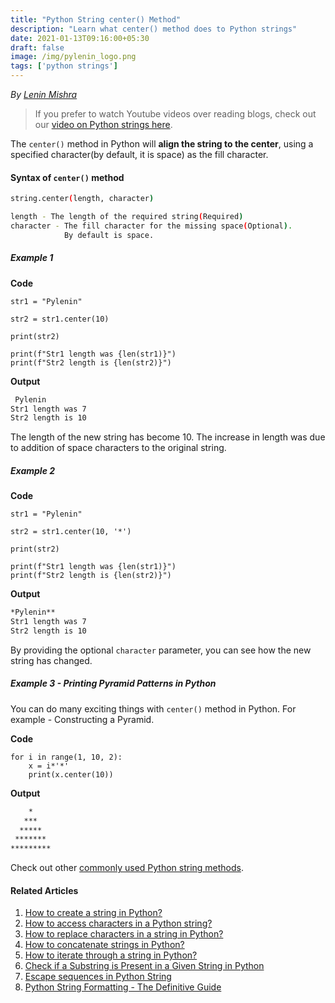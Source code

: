 ```yaml
---
title: "Python String center() Method"
description: "Learn what center() method does to Python strings"
date: 2021-01-13T09:16:00+05:30
draft: false
image: /img/pylenin_logo.png
tags: ['python strings']
---
```

<div class="sharethis-inline-follow-buttons"></div>

*By [Lenin Mishra](https://www.pylenin.com/authors/#lenin-mishra)*

> If you prefer to watch Youtube videos over reading blogs, check out our [video on Python strings here](https://youtu.be/MXdNMo_f95I). 

The `center()` method in Python will **align the string to the center**, using a specified character(by default, it is space) as the fill character.

#### Syntax of `center()` method

```bash
string.center(length, character)

length - The length of the required string(Required)
character - The fill character for the missing space(Optional).
            By default is space.
```

##### Example 1

**Code**

```python3
str1 = "Pylenin"

str2 = str1.center(10)

print(str2)

print(f"Str1 length was {len(str1)}")
print(f"Str2 length is {len(str2)}")
```

**Output**

```bash
 Pylenin  
Str1 length was 7
Str2 length is 10
```
The length of the new string has become 10. The increase in length was due to addition of space characters to the original string.

##### Example 2

**Code**

```python3
str1 = "Pylenin"

str2 = str1.center(10, '*')

print(str2)

print(f"Str1 length was {len(str1)}")
print(f"Str2 length is {len(str2)}")
```

**Output**

```bash
*Pylenin**
Str1 length was 7
Str2 length is 10
```

By providing the optional `character` parameter, you can see how the new string has changed.

##### Example 3 - Printing Pyramid Patterns in Python

You can do many exciting things with `center()` method in Python. For example - Constructing a Pyramid.

**Code**

```python3
for i in range(1, 10, 2):
    x = i*'*'
    print(x.center(10))
```

**Output**

```bash
    *     
   ***    
  *****   
 *******  
********* 
```

Check out other [commonly used Python string methods](https://www.pylenin.com/blogs/common-python-string-methods).

#### Related Articles

1. [How to create a string in Python?](https://www.pylenin.com/blogs/create-string-python/)
2. [How to access characters in a Python string?](https://www.pylenin.com/blogs/access-characters-in-string/)
3. [How to replace characters in a string in Python?](https://www.pylenin.com/blogs/replace-string-characters-python/)
4. [How to concatenate strings in Python?](https://www.pylenin.com/blogs/concatenate-strings-in-python/)
5. [How to iterate through a string in Python?](https://www.pylenin.com/blogs/iterating-through-python-string/)
6. [Check if a Substring is Present in a Given String in Python](https://www.pylenin.com/blogs/check-substring-in-a-string-python/)
7. [Escape sequences in Python String](https://www.pylenin.com/blogs/escape-sequences-python-string/)
8. [Python String Formatting - The Definitive Guide](https://www.pylenin.com/blogs/python-string-formatting/)

